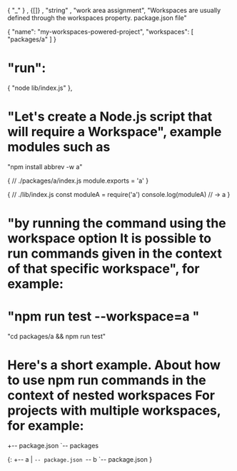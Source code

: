 { "_" } , 
{[]} , "string" , 
"work area assignment", 
"Workspaces are usually defined through the workspaces property.  package.json file" 

{
  "name": "my-workspaces-powered-project",
  "workspaces": [
    "packages/a"
  ]
} 

# "run":  
{ "node lib/index.js" }, 

# "Let's create a Node.js script that will require a  Workspace", example modules such as
"npm install abbrev -w a" 

{ 
// ./packages/a/index.js
module.exports = 'a' } 

{ 
// ./lib/index.js
const moduleA = require('a')
console.log(moduleA) // -> a } 

# "by running the command using the workspace option  It is possible to run commands given in the context of that specific workspace", for example:
# "npm run test --workspace=a " 
"cd packages/a && npm run test" 
# Here's a short example.  About how to use npm  run commands in the context of nested workspaces  For projects with multiple workspaces, for example:
+-- package.json
`-- packages 

{:   +-- a
   |   `-- package.json
   `-- b
       `-- package.json } 
